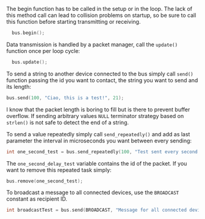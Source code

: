 The begin function has to be called in the setup or in the loop. The lack of this method call can lead to collision problems on startup, so be sure to call this function before starting transmitting or receiving.
```cpp  
  bus.begin();
```

Data transmission is handled by a packet manager, call the `update()` function once per loop cycle:
```cpp  
  bus.update();
```

To send a string to another device connected to the bus simply call `send()` function passing the id you want to contact, the string you want to send and its length:
```cpp
bus.send(100, "Ciao, this is a test!", 21);
```

I know that the packet length is boring to fill but is there to prevent buffer overflow. If sending arbitrary values `NULL` terminator strategy based on `strlen()` is not safe to detect the end of a string.

To send a value repeatedly simply call `send_repeatedly()` and add as last parameter the interval in microseconds you want between every sending:
```cpp
int one_second_test = bus.send_repeatedly(100, "Test sent every second!", 23, 1000000);
```

The `one_second_delay_test` variable contains the id of the packet. If you want to remove this repeated task simply:
```cpp
bus.remove(one_second_test);
```

To broadcast a message to all connected devices, use the `BROADCAST` constant as recipient ID.
```cpp
int broadcastTest = bus.send(BROADCAST, "Message for all connected devices.", 34);
```